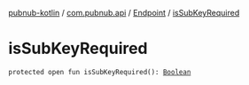 [pubnub-kotlin](../../index.md) / [com.pubnub.api](../index.md) / [Endpoint](index.md) / [isSubKeyRequired](./is-sub-key-required.md)

# isSubKeyRequired

`protected open fun isSubKeyRequired(): `[`Boolean`](https://kotlinlang.org/api/latest/jvm/stdlib/kotlin/-boolean/index.html)